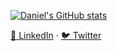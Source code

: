 [![Daniel's GitHub stats](https://github-readme-stats.vercel.app/api?username=danieldanielecki)](https://github.com/danieldanielecki/danieldanielecki)


[👔 LinkedIn](https://linkedin.com/in/danieldanielecki) · [🐦 Twitter](https://twitter.com/ddanielecki)

